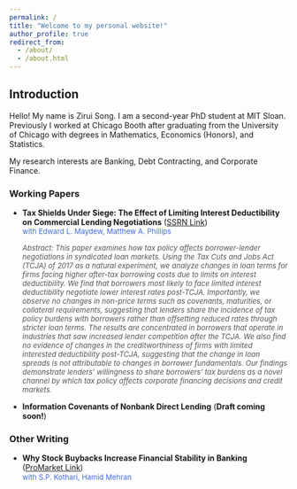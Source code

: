 ```yaml
---
permalink: /
title: "Welcome to my personal website!"
author_profile: true
redirect_from: 
  - /about/
  - /about.html
---
```


## Introduction

Hello! My name is Zirui Song. I am a second-year PhD student at MIT Sloan. Previously I worked at Chicago Booth after graduating from the University of Chicago with degrees in Mathematics, Economics (Honors), and Statistics.  

My research interests are Banking, Debt Contracting, and Corporate Finance.

### Working Papers
- **Tax Shields Under Siege: The Effect of Limiting Interest Deductibility on Commercial Lending Negotiations** (<a href="https://ssrn.com/abstract=5123295" target="_blank" rel="noopener noreferrer">SSRN Link</a>)  
  <span style="font-size:small; color:royalblue;">with Edward L. Maydew, Matthew A. Phillips</span>

  <span style="font-size:small; color:#555;">*Abstract: This paper examines how tax policy affects borrower-lender negotiations in syndicated loan markets. Using the Tax Cuts and Jobs Act (TCJA) of 2017 as a natural experiment, we analyze changes in loan terms for firms facing higher after-tax borrowing costs due to limits on interest deductibility. We find that borrowers most likely to face limited interest deductibility negotiate lower interest rates post-TCJA. Importantly, we observe no changes in non-price terms such as covenants, maturities, or collateral requirements, suggesting that lenders share the incidence of tax policy burdens with borrowers rather than offsetting reduced rates through stricter loan terms. The results are concentrated in borrowers that operate in industries that saw increased lender competition after the TCJA. We also find no evidence of changes in the creditworthiness of firms with limited interested deductibility post-TCJA, suggesting that the change in loan spreads is not attributable to changes in borrower fundamentals. Our findings demonstrate lenders’ willingness to share borrowers’ tax burdens as a novel channel by which tax policy affects corporate financing decisions and credit markets.*</span>

- **Information Covenants of Nonbank Direct Lending** (**Draft coming soon!**)  

### Other Writing
- **Why Stock Buybacks Increase Financial Stability in Banking** (<a href="https://www.promarket.org/2024/12/12/why-stock-buybacks-increase-financial-stability-in-banking/" target="_blank" rel="noopener noreferrer">ProMarket Link</a>)  
  <span style="font-size:small; color:royalblue;">with S.P. Kothari, Hamid Mehran</span>